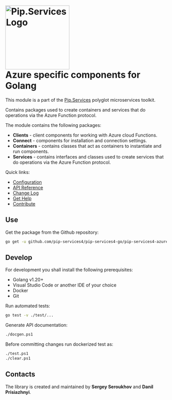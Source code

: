# <img src="https://uploads-ssl.webflow.com/5ea5d3315186cf5ec60c3ee4/5edf1c94ce4c859f2b188094_logo.svg" alt="Pip.Services Logo" width="200"> <br/> Azure specific components for Golang

This module is a part of the [Pip.Services](http://pip.services.org) polyglot microservices toolkit.

Contains packages used to create containers and services that do operations via the Azure Function protocol.

The module contains the following packages:
- **Clients** - client components for working with Azure cloud Functions.
- **Connect** - components for installation and connection settings.
- **Containers** - contains classes that act as containers to instantiate and run components.
- **Services** - contains interfaces and classes used to create services that do operations via the Azure Function protocol.

<a name="links"></a> Quick links:

* [Configuration](http://docs.pipservices.org/conceptual/configuration/)
* [API Reference](https://godoc.org/github.com/pip-services4/pip-services4-go/pip-services4-azure-go/)
* [Change Log](CHANGELOG.md)
* [Get Help](http://docs.pipservices.org/get_help/)
* [Contribute](http://docs.pipservices.org/contribute/)


## Use

Get the package from the Github repository:
```bash
go get -u github.com/pip-services4/pip-services4-go/pip-services4-azure-go@latest
```

## Develop

For development you shall install the following prerequisites:
* Golang v1.20+
* Visual Studio Code or another IDE of your choice
* Docker
* Git

Run automated tests:
```bash
go test -v ./test/...
```

Generate API documentation:
```bash
./docgen.ps1
```

Before committing changes run dockerized test as:
```bash
./test.ps1
./clear.ps1
```

## Contacts

The library is created and maintained by **Sergey Seroukhov** and **Danil Prisiazhnyi**.
